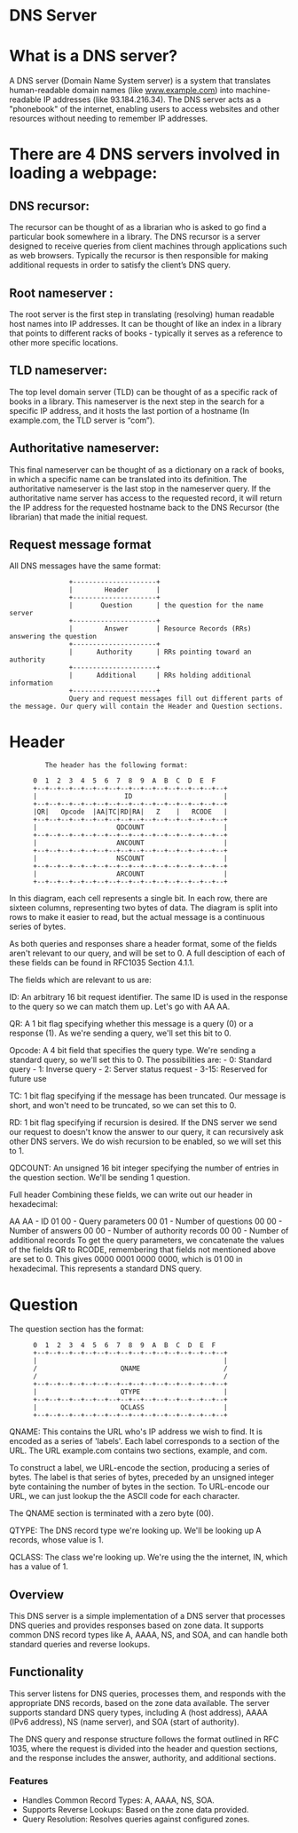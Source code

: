 # DNS Server
# What is a DNS server?
A DNS server (Domain Name System server) is a system that translates human-readable domain names (like www.example.com) into machine-readable IP addresses (like 93.184.216.34). The DNS server acts as a "phonebook" of the internet, enabling users to access websites and other resources without needing to remember IP addresses.



# There are 4 DNS servers involved in loading a webpage:
## DNS recursor: 
The recursor can be thought of as a librarian who is asked to go find a particular book somewhere in a library. The DNS recursor is a server designed to receive queries from client machines through applications such as web browsers. Typically the recursor is then responsible for making additional requests in order to satisfy the client’s DNS query.
## Root nameserver :
The root server is the first step in translating (resolving) human readable host names into IP addresses. It can be thought of like an index in a library that points to different racks of books - typically it serves as a reference to other more specific locations.
## TLD nameserver:
The top level domain server (TLD) can be thought of as a specific rack of books in a library. This nameserver is the next step in the search for a specific IP address, and it hosts the last portion of a hostname (In example.com, the TLD server is “com”).
## Authoritative nameserver:
This final nameserver can be thought of as a dictionary on a rack of books, in which a specific name can be translated into its definition. The authoritative nameserver is the last stop in the nameserver query. If the authoritative name server has access to the requested record, it will return the IP address for the requested hostname back to the DNS Recursor (the librarian) that made the initial request.




## Request message format
All DNS messages have the same format:
```text
               +---------------------+
               |        Header       |
               +---------------------+
               |       Question      | the question for the name server
               +---------------------+
               |        Answer       | Resource Records (RRs) answering the question
               +---------------------+
               |      Authority      | RRs pointing toward an authority
               +---------------------+
               |      Additional     | RRs holding additional information
               +---------------------+
               Query and request messages fill out different parts of the message. Our query will contain the Header and Question sections.
```
              
# Header
             The header has the following format:

```text
      0  1  2  3  4  5  6  7  8  9  A  B  C  D  E  F
      +--+--+--+--+--+--+--+--+--+--+--+--+--+--+--+--+
      |                      ID                       |
      +--+--+--+--+--+--+--+--+--+--+--+--+--+--+--+--+
      |QR|   Opcode  |AA|TC|RD|RA|   Z    |   RCODE   |
      +--+--+--+--+--+--+--+--+--+--+--+--+--+--+--+--+
      |                    QDCOUNT                    |
      +--+--+--+--+--+--+--+--+--+--+--+--+--+--+--+--+
      |                    ANCOUNT                    |
      +--+--+--+--+--+--+--+--+--+--+--+--+--+--+--+--+
      |                    NSCOUNT                    |
      +--+--+--+--+--+--+--+--+--+--+--+--+--+--+--+--+
      |                    ARCOUNT                    |
      +--+--+--+--+--+--+--+--+--+--+--+--+--+--+--+--+

```
In this diagram, each cell represents a single bit. In each row, there are sixteen columns, representing two bytes of data. The diagram is split into rows to make it easier to read, but the actual message is a continuous series of bytes.

As both queries and responses share a header format, some of the fields aren't relevant to our query, and will be set to 0. A full desciption of each of these fields can be found in RFC1035 Section 4.1.1.

The fields which are relevant to us are:

ID: An arbitrary 16 bit request identifier. The same ID is used in the response to the query so we can match them up. Let's go with AA AA.

QR: A 1 bit flag specifying whether this message is a query (0) or a response (1). As we're sending a query, we'll set this bit to 0.

Opcode: A 4 bit field that specifies the query type. We're sending a standard query, so we'll set this to 0. The possibilities are: - 0: Standard query - 1: Inverse query - 2: Server status request - 3-15: Reserved for future use

TC: 1 bit flag specifying if the message has been truncated. Our message is short, and won't need to be truncated, so we can set this to 0.

RD: 1 bit flag specifying if recursion is desired. If the DNS server we send our request to doesn't know the answer to our query, it can recursively ask other DNS servers. We do wish recursion to be enabled, so we will set this to 1.

QDCOUNT: An unsigned 16 bit integer specifying the number of entries in the question section. We'll be sending 1 question.

Full header
Combining these fields, we can write out our header in hexadecimal:

AA AA - ID
01 00 - Query parameters
00 01 - Number of questions
00 00 - Number of answers
00 00 - Number of authority records
00 00 - Number of additional records
To get the query parameters, we concatenate the values of the fields QR to RCODE, remembering that fields not mentioned above are set to 0. This gives 0000 0001 0000 0000, which is 01 00 in hexadecimal. This represents a standard DNS query.

# Question
The question section has the format:
```text
      0  1  2  3  4  5  6  7  8  9  A  B  C  D  E  F
      +--+--+--+--+--+--+--+--+--+--+--+--+--+--+--+--+
      |                                               |
      /                     QNAME                     /
      /                                               /
      +--+--+--+--+--+--+--+--+--+--+--+--+--+--+--+--+
      |                     QTYPE                     |
      +--+--+--+--+--+--+--+--+--+--+--+--+--+--+--+--+
      |                     QCLASS                    |
      +--+--+--+--+--+--+--+--+--+--+--+--+--+--+--+--+
```
QNAME: This contains the URL who's IP address we wish to find. It is encoded as a series of 'labels'. Each label corresponds to a section of the URL. The URL example.com contains two sections, example, and com.

To construct a label, we URL-encode the section, producing a series of bytes. The label is that series of bytes, preceded by an unsigned integer byte containing the number of bytes in the section. To URL-encode our URL, we can just lookup the the ASCII code for each character.

The QNAME section is terminated with a zero byte (00).

QTYPE: The DNS record type we're looking up. We'll be looking up A records, whose value is 1.

QCLASS: The class we're looking up. We're using the the internet, IN, which has a value of 1.


 ## Overview

This DNS server is a simple implementation of a DNS server that processes DNS queries and provides responses based on zone data. It supports common DNS record types like A, AAAA, NS, and SOA, and can handle both standard queries and reverse lookups.

## Functionality

This server listens for DNS queries, processes them, and responds with the appropriate DNS records, based on the zone data available. The server supports standard DNS query types, including A (host address), AAAA (IPv6 address), NS (name server), and SOA (start of authority).

The DNS query and response structure follows the format outlined in RFC 1035, where the request is divided into the header and question sections, and the response includes the answer, authority, and additional sections.

### Features
- Handles Common Record Types: A, AAAA, NS, SOA.
- Supports Reverse Lookups: Based on the zone data provided.
- Query Resolution: Resolves queries against configured zones.





